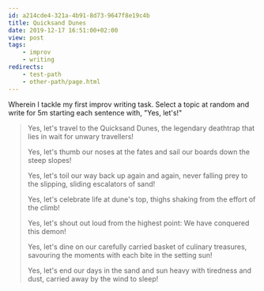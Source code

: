 ```yaml
---
id: a214cde4-321a-4b91-8d73-9647f8e19c4b
title: Quicksand Dunes
date: 2019-12-17 16:51:00+02:00
view: post
tags:
    - improv
    - writing
redirects:
    - test-path
    - other-path/page.html
---
```


Wherein I tackle my first improv writing task. Select a topic at random and write for 5m starting each sentence with, "Yes, let's!"<!--more-->

> Yes, let's travel to the Quicksand Dunes, the legendary deathtrap that lies in wait for unwary travellers!
>
> Yes, let's thumb our noses at the fates and sail our boards down the steep slopes!
>
> Yes, let's toil our way back up again and again, never falling prey to the slipping, sliding escalators of sand!
>
> Yes, let's celebrate life at dune's top, thighs shaking from the effort of the climb!
>
> Yes, let's shout out loud from the highest point: We have conquered this demon!
>
> Yes, let's dine on our carefully carried basket of culinary treasures, savouring the moments with each bite in the setting sun!
>
> Yes, let's end our days in the sand and sun heavy with tiredness and dust, carried away by the wind to sleep!
